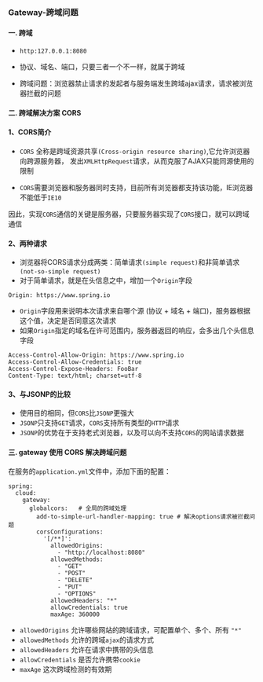 ###  Gateway-跨域问题
####  一. 跨域
* `http:127.0.0.1:8080`

* 协议、域名、端口，只要三者一个不一样，就属于跨域

* 跨域问题：浏览器禁止请求的发起者与服务端发生跨域ajax请求，请求被浏览器拦截的问题

 
####  二. 跨域解决方案 CORS
#### 1、CORS简介
*  `CORS` 全称是跨域资源共享`(Cross-origin resource sharing)`,它允许浏览器向跨源服务器，
发出`XMLHttpRequest`请求，从而克服了AJAX只能同源使用的限制

*  `CORS`需要浏览器和服务器同时支持，目前所有浏览器都支持该功能，IE浏览器不能低于`IE10`

因此，实现`CORS`通信的关键是服务器，只要服务器实现了`CORS`接口，就可以跨域通信

#### 2、两种请求
*  浏览器将CORS请求分成两类：简单请求`(simple request)`和非简单请求`(not-so-simple request)`
*  对于简单请求，就是在头信息之中，增加一个`Origin`字段

```
Origin: https://www.spring.io
```

* `Origin`字段用来说明本次请求来自哪个源 (协议 + 域名 + 端口)，服务器根据这个值，决定是否同意这次请求
* 如果`Origin`指定的域名在许可范围内，服务器返回的响应，会多出几个头信息字段

```
Access-Control-Allow-Origin: https://www.spring.io
Access-Control-Allow-Credentials: true
Access-Control-Expose-Headers: FooBar
Content-Type: text/html; charset=utf-8
```

#### 3、与JSONP的比较
* 使用目的相同，但`CORS`比`JSONP`更强大
* `JSONP`只支持`GET`请求，`CORS`支持所有类型的`HTTP`请求
* `JSONP`的优势在于支持老式浏览器，以及可以向不支持`CORS`的网站请求数据


####  三. gateway 使用 CORS 解决跨域问题 
在服务的`application.yml`文件中，添加下面的配置：

``` 
spring:
  cloud:
    gateway:
      globalcors:   # 全局的跨域处理 
        add-to-simple-url-handler-mapping: true # 解决options请求被拦截问题
        corsConfigurations:
          '[/**]':
            allowedOrigins:  
              - "http://localhost:8080"
            allowedMethods: 
              - "GET"
              - "POST"
              - "DELETE"
              - "PUT"
              - "OPTIONS"
            allowedHeaders: "*"  
            allowCredentials: true 
            maxAge: 360000  
```

* `allowedOrigins` 允许哪些网站的跨域请求，可配置单个、多个、所有 `"*"`
* `allowedMethods` 允许的跨域`ajax`的请求方式
* `allowedHeaders` 允许在请求中携带的头信息
* `allowCredentials` 是否允许携带`cookie`
* `maxAge` 这次跨域检测的有效期
